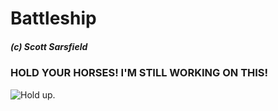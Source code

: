 # Battleship

##### (c) Scott Sarsfield

### HOLD YOUR HORSES!  I'M STILL WORKING ON THIS!
![Hold up.](https://media.giphy.com/media/joV1k1sNOT5xC/giphy.gif)
